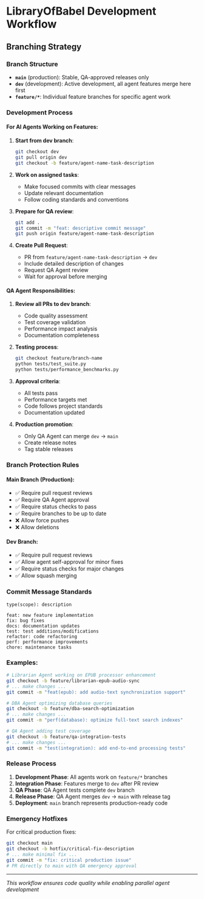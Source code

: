 # LibraryOfBabel Development Workflow

## Branching Strategy

### Branch Structure
- **`main`** (production): Stable, QA-approved releases only
- **`dev`** (development): Active development, all agent features merge here first
- **`feature/*`**: Individual feature branches for specific agent work

### Development Process

#### For AI Agents Working on Features:

1. **Start from dev branch**:
   ```bash
   git checkout dev
   git pull origin dev
   git checkout -b feature/agent-name-task-description
   ```

2. **Work on assigned tasks**:
   - Make focused commits with clear messages
   - Update relevant documentation
   - Follow coding standards and conventions

3. **Prepare for QA review**:
   ```bash
   git add .
   git commit -m "feat: descriptive commit message"
   git push origin feature/agent-name-task-description
   ```

4. **Create Pull Request**:
   - PR from `feature/agent-name-task-description` → `dev`
   - Include detailed description of changes
   - Request QA Agent review
   - Wait for approval before merging

#### QA Agent Responsibilities:

1. **Review all PRs to dev branch**:
   - Code quality assessment
   - Test coverage validation
   - Performance impact analysis
   - Documentation completeness

2. **Testing process**:
   ```bash
   git checkout feature/branch-name
   python tests/test_suite.py
   python tests/performance_benchmarks.py
   ```

3. **Approval criteria**:
   - All tests pass
   - Performance targets met
   - Code follows project standards
   - Documentation updated

4. **Production promotion**:
   - Only QA Agent can merge `dev` → `main`
   - Create release notes
   - Tag stable releases

### Branch Protection Rules

#### Main Branch (Production):
- ✅ Require pull request reviews
- ✅ Require QA Agent approval
- ✅ Require status checks to pass
- ✅ Require branches to be up to date
- ❌ Allow force pushes
- ❌ Allow deletions

#### Dev Branch:
- ✅ Require pull request reviews
- ✅ Allow agent self-approval for minor fixes
- ✅ Require status checks for major changes
- ✅ Allow squash merging

### Commit Message Standards

```
type(scope): description

feat: new feature implementation
fix: bug fixes
docs: documentation updates
test: test additions/modifications
refactor: code refactoring
perf: performance improvements
chore: maintenance tasks
```

### Examples:

```bash
# Librarian Agent working on EPUB processor enhancement
git checkout -b feature/librarian-epub-audio-sync
# ... make changes ...
git commit -m "feat(epub): add audio-text synchronization support"

# DBA Agent optimizing database queries
git checkout -b feature/dba-search-optimization
# ... make changes ...
git commit -m "perf(database): optimize full-text search indexes"

# QA Agent adding test coverage
git checkout -b feature/qa-integration-tests
# ... make changes ...
git commit -m "test(integration): add end-to-end processing tests"
```

### Release Process

1. **Development Phase**: All agents work on `feature/*` branches
2. **Integration Phase**: Features merge to `dev` after PR review
3. **QA Phase**: QA Agent tests complete `dev` branch
4. **Release Phase**: QA Agent merges `dev` → `main` with release tag
5. **Deployment**: `main` branch represents production-ready code

### Emergency Hotfixes

For critical production fixes:
```bash
git checkout main
git checkout -b hotfix/critical-fix-description
# ... make minimal fix ...
git commit -m "fix: critical production issue"
# PR directly to main with QA emergency approval
```

---
*This workflow ensures code quality while enabling parallel agent development*